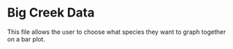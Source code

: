 # Big Creek Data
This file allows the user to choose what species they want to graph together on a bar plot. 
